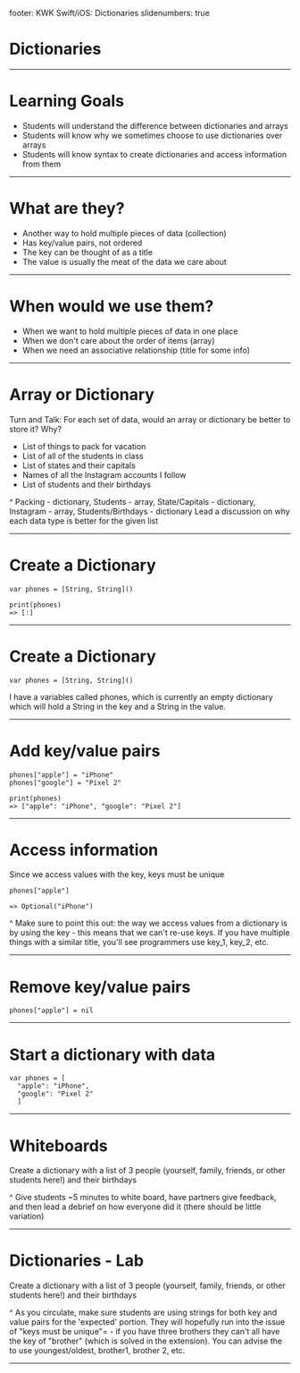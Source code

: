 footer: KWK Swift/iOS: Dictionaries
slidenumbers: true

# Dictionaries

---

# Learning Goals

* Students will understand the difference between dictionaries and arrays
* Students will know why we sometimes choose to use dictionaries over arrays
* Students will know syntax to create dictionaries and access information from them
---

# What are they?

* Another way to hold multiple pieces of data (collection)
* Has key/value pairs, not ordered
* The key can be thought of as a title
* The value is usually the meat of the data we care about

---

# When would we use them?

* When we want to hold multiple pieces of data in one place
* When we don't care about the order of items (array)
* When we need an associative relationship (title for some info)

---

# Array or Dictionary

Turn and Talk: For each set of data, would an array or dictionary be better to store it? Why?

- List of things to pack for vacation
- List of all of the students in class
- List of states and their capitals
- Names of all the Instagram accounts I follow
- List of students and their birthdays

^ Packing - dictionary, Students - array, State/Capitals - dictionary, Instagram - array, Students/Birthdays - dictionary
Lead a discussion on why each data type is better for the given list

---

# Create a Dictionary

```
var phones = [String, String]()

print(phones)
=> [:]
```

---

# Create a Dictionary

```
var phones = [String, String]()
```
I have a variables called phones, which is currently an empty dictionary which will hold a String in the key and a String in the value.

---

# Add key/value pairs

```
phones["apple"] = "iPhone"
phones["google"] = "Pixel 2"

print(phones)
=> ["apple": "iPhone", "google": "Pixel 2"]
```

---

# Access information

Since we access values with the key, keys must be unique
```
phones["apple"]

=> Optional("iPhone")
```
^ Make sure to point this out: the way we access values from a dictionary is by using the key - this means that we can't re-use keys. If you have multiple things with a similar title, you'll see programmers use key_1, key_2, etc.

---

# Remove key/value pairs

```
phones["apple"] = nil
```

---

# Start a dictionary with data

```
var phones = [
  "apple": "iPhone",
  "google": "Pixel 2"
  ]
```

---

# Whiteboards

Create a dictionary with a list of 3 people (yourself, family, friends, or other students here!) and their birthdays

^ Give students ~5 minutes to white board, have partners give feedback, and then lead a debrief on how everyone did it (there should be little variation)

---

# Dictionaries - Lab

Create a dictionary with a list of 3 people (yourself, family, friends, or other students here!) and their birthdays

^ As you circulate, make sure students are using strings for both key and value pairs for the 'expected' portion. They will hopefully run into the issue of "keys must be unique"= - if you have three brothers they can't all have the key of "brother" (which is solved in the extension). You can advise the to use youngest/oldest, brother1, brother 2, etc.

---
